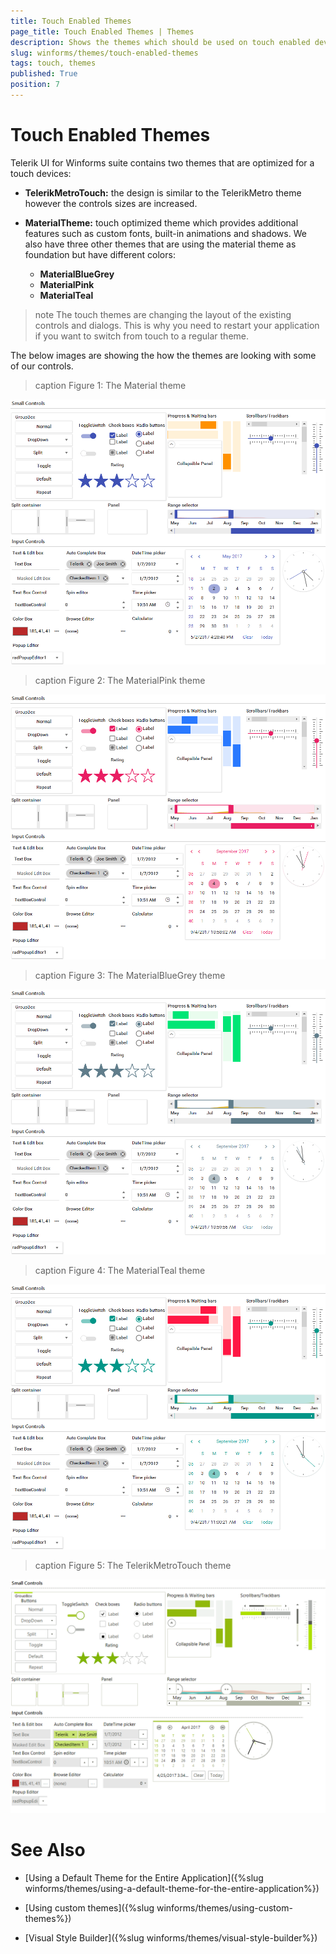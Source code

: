 ```yaml
---
title: Touch Enabled Themes
page_title: Touch Enabled Themes | Themes
description: Shows the themes which should be used on touch enabled devices and the features available in them.  
slug: winforms/themes/touch-enabled-themes
tags: touch, themes
published: True
position: 7
---
```


# Touch Enabled Themes

Telerik UI for Winforms suite contains two themes that are optimized for a touch devices:

* __TelerikMetroTouch:__ the design is similar to the TelerikMetro theme however the controls sizes are increased.


* __MaterialTheme:__ touch optimized theme which provides additional features such as custom fonts, built-in animations and shadows. We also have three other themes that are using the material theme as foundation but have different colors:
    * __MaterialBlueGrey__
    * __MaterialPink__
    * __MaterialTeal__

>note The touch themes are changing the layout of the existing controls and dialogs. This is why you need to restart your application if you want to switch from touch to a regular theme.


The below images are showing the how the themes are looking with some of our controls.

>caption Figure 1: The Material theme

![themes-touch-themes001](images/themes-touch-themes001.png)    

>caption Figure 2: The MaterialPink theme

![themes-touch-themes002](images/themes-touch-themes002.png)

>caption Figure 3: The MaterialBlueGrey theme

![themes-touch-themes003](images/themes-touch-themes003.png)

>caption Figure 4: The MaterialTeal theme

![themes-touch-themes004](images/themes-touch-themes004.png)

>caption Figure 5: The TelerikMetroTouch theme

![themes-touch-themes005](images/themes-touch-themes005.png)    

# See Also

* [Using a Default Theme for the Entire Application]({%slug winforms/themes/using-a-default-theme-for-the-entire-application%})

* [Using custom themes]({%slug winforms/themes/using-custom-themes%})

* [Visual Style Builder]({%slug winforms/themes/visual-style-builder%})


